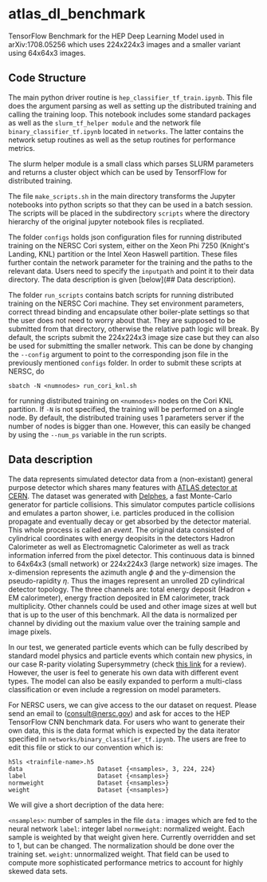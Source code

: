 # atlas_dl_benchmark
TensorFlow Benchmark for the HEP Deep Learning Model used in arXiv:1708.05256 which uses 224x224x3 images and a smaller variant using 64x64x3 images.

## Code Structure
The main python driver routine is ```hep_classifier_tf_train.ipynb```. This file does the argument parsing as well as setting up the distributed training and calling the training loop. 
This notebook includes some standard packages as well as the ```slurm_tf_helper module``` and the network file ```binary_classifier_tf.ipynb``` located in ```networks```. The latter contains the network setup routines as well as the setup routines for performance metrics. 

The slurm helper module is a small class which parses SLURM parameters and returns a cluster object which can be used by TensorfFlow for distributed training.

The file ```make_scripts.sh``` in the main directory transforms the Jupyter notebooks into python scripts so that they can be used in a batch session. The scripts will be placed in the subdirectory ```scripts``` where the directory hierarchy of the original jupyter notebook files is recpliated. 

The folder ```configs``` holds json configuration files for running distributed training on the NERSC Cori system, either on the Xeon Phi 7250 (Knight's Landing, KNL) partition or the Intel Xeon Haswell partition. These files further contain the network parameter for the training and the paths to the relevant data. Users need to specify the ```inputpath``` and point it to their data directory. The data description is given [below](## Data description).

The folder ```run_scripts``` contains batch scripts for running distributed training on the NERSC Cori machine. They set environment parameters, correct thread binding and encapsulate other boiler-plate settings so that the user does not need to worry about that. They are supposed to be submitted from that directory, otherwise the relative path logic will break. By default, the scripts submit the 224x224x3 image size case but they can also be used for submitting the smaller network. This can be done by changing the ```--config``` argument to point to the corresponding json file in the previously mentioned ```configs``` folder. 
In order to submit these scripts at NERSC, do

```
sbatch -N <numnodes> run_cori_knl.sh
```

for running distributed training on ```<numnodes>``` nodes on the Cori KNL partition. If ```-N``` is not specified, the training will be performed on a single node.
By default, the distributed training uses 1 parameters server if the number of nodes is bigger than one. However, this can easily be changed by using the ```--num_ps``` variable in the run scripts.

## Data description
The data represents simulated detector data from a (non-existant) general purpose detector which shares many features with [ATLAS detector at CERN](http://atlas.cern). The dataset was generated with [Delphes](https://arxiv.org/pdf/1307.6346.pdf), a fast Monte-Carlo generator for particle collisions. This simulator computes particle collisions and emulates a parton shower, i.e. particles produced in the collision propagate and eventually decay or get absorbed by the detector material. This whole process is called an *event*. The original data consisted of cylindrical coordinates with energy deopisits in the detectors Hadron Calorimeter as well as Electromagnetic Calorimeter as well as track information inferred from the pixel detector. This continuous data is binned to 64x64x3 (small network) or 224x224x3 (large network) size images. The x-dimension represents the azimuth angle $\phi$ and the y-dimension the pseudo-rapidity $\eta$. Thus the images represent an unrolled 2D cylindrical detector topology. The three channels are: total energy deposit (Hadron + EM calorimeter), energy fraction deposited in EM calorimeter, track multiplicity. 
Other channels could be used and other image sizes at well but that is up to the user of this benchmark. All the data is normalized per channel by dividing out the maxium value over the training sample and image pixels. 

In our test, we generated particle events which can be fully described by standard model physics and particle events which contain new physics, in our case R-parity violating Supersymmetry (check [this link](https://link.springer.com/article/10.1007/BF02908093) for a review). However, the user is feel to generate his own data with different event types. The model can also be easily expanded to perform a multi-class classification or even include a regression on model parameters. 

For NERSC users, we can give access to the our dataset on request. Please send an email to (consult@nersc.gov) and ask for acces to the HEP TensorFlow CNN benchmark data.
For users who want to generate their own data, this is the data format which is expected by the data iterator specified in ```networks/binary_classifier_tf.ipynb```. The users are free to edit this file or stick to our convention which is:

```
h5ls <trainfile-name>.h5 
data                     Dataset {<nsamples>, 3, 224, 224}
label                    Dataset {<nsamples>}
normweight               Dataset {<nsamples>}
weight                   Dataset {<nsamples>}
```

We will give a short decription of the data here:

```<nsamples>```: number of samples in the file
```data``` : images which are fed to the neural network
```label```: integer label 
```normweight```: normalized weight. Each sample is weighted by that weight given here. Currently overridden and set to 1, but can be changed. The normalization should be done over the training set.
```weight```: unnormalized weight. That field can be used to compute more sophisticated performance metrics to account for highly skewed data sets.


